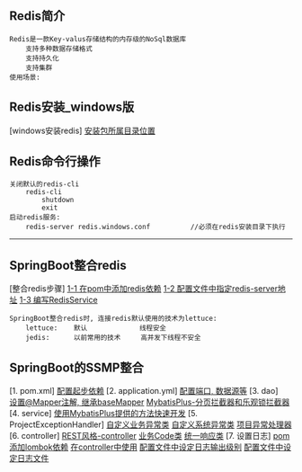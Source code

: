 ## Redis简介
    Redis是一款Key-valus存储结构的内存级的NoSql数据库
        支持多种数据存储格式
        支持持久化
        支持集群
    使用场景:
## Redis安装_windows版
[windows安装redis]
    [安装包所属目录位置](../../../../../_00_资源/_01_redis)

## Redis命令行操作
    关闭默认的redis-cli
        redis-cli
            shutdown
            exit
    启动redis服务: 
        redis-server redis.windows.conf          //必须在redis安装目录下执行

------------------------------------------------------------------------------------------------------------------------
## SpringBoot整合redis
[整合redis步骤]
    [1-1 在pom中添加redis依赖](../../../../pom.xml)
    [1-2 配置文件中指定redis-server地址](../application.yml)
    [1-3 编写RedisService](main/java/com/hui/service/RedisService.java)
    
    SpringBoot整合redis时, 连接redis默认使用的技术为lettuce:
        lettuce:    默认             线程安全
        jedis:      以前常用的技术     高并发下线程不安全






















## SpringBoot的SSMP整合
[1. pom.xml]
    [配置起步依赖](../../../../pom.xml)
[2. application.yml]
    [配置端口, 数据源等](../application.yml)
[3. dao]  
    [设置@Mapper注解, 继承baseMapper<T>](../../java/com/hui/dao/UserDao.java)
    [MybatisPlus-分页拦截器和乐观锁拦截器](../../java/com/hui/config/MybatisPlusConfig.java)
[4. service]
    [使用MybatisPlus提供的方法快速开发](../../java/com/hui/service/UserService.java)
[5. ProjectExceptionHandler]
    [自定义业务异常类](../../java/com/hui/exception/BusinessException.java)
    [自定义系统异常类](../../java/com/hui/exception/SystemException.java)
    [项目异常处理器](../../java/com/hui/exception/ProjectExceptionHandler.java)
[6. controller]
    [REST风格-controller](../../java/com/hui/controller/UserController.java) 
    [业务Code类](../../java/com/hui/controller/code/Code.java) 
    [统一响应类](../../java/com/hui/controller/dataResponse/Result.java)
[7. 设置日志]
    [pom添加lombok依赖](../../../../pom.xml)
    [在controller中使用](../../java/com/hui/controller/UserController.java)
    [配置文件中设定日志输出级别](../application.yml)
    [配置文件中设定日志文件](../application.yml)